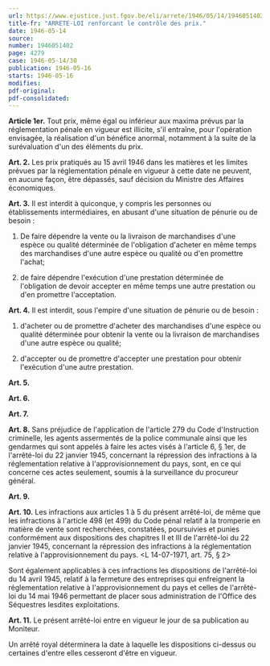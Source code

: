 ```yaml
---
url: https://www.ejustice.just.fgov.be/eli/arrete/1946/05/14/1946051402/justel
title-fr: "ARRETE-LOI renforcant le contrôle des prix."
date: 1946-05-14
source:
number: 1946051402
page: 4279
case: 1946-05-14/30
publication: 1946-05-16
starts: 1946-05-16
modifies:
pdf-original:
pdf-consolidated:
---
```


**Article 1er.** Tout prix, même égal ou inférieur aux maxima prévus par la réglementation pénale en vigueur est illicite, s'il entraîne, pour l'opération envisagée, la réalisation d'un bénéfice anormal, notamment à la suite de la surévaluation d'un des éléments du prix.

**Art. 2.** Les prix pratiqués au 15 avril 1946 dans les matières et les limites prévues par la réglementation pénale en vigueur à cette date ne peuvent, en aucune façon, être dépassés, sauf décision du Ministre des Affaires économiques.

**Art. 3.** Il est interdit à quiconque, y compris les personnes ou établissements intermédiaires, en abusant d'une situation de pénurie ou de besoin :

1. De faire dépendre la vente ou la livraison de marchandises d'une espèce ou qualité déterminée de l'obligation d'acheter en même temps des marchandises d'une autre espèce ou qualité ou d'en promettre l'achat;

2. de faire dépendre l'exécution d'une prestation déterminée de l'obligation de devoir accepter en même temps une autre prestation ou d'en promettre l'acceptation.

**Art. 4.** Il est interdit, sous l'empire d'une situation de pénurie ou de besoin :

1. d'acheter ou de promettre d'acheter des marchandises d'une espèce ou qualité déterminée pour obtenir la vente ou la livraison de marchandises d'une autre espèce ou qualité;

2. d'accepter ou de promettre d'accepter une prestation pour obtenir l'exécution d'une autre prestation.

**Art. 5.** <Disposition Modificative>

**Art. 6.** <Disposition Modificative>

**Art. 7.** <Disposition Modificative>

**Art. 8.** Sans préjudice de l'application de l'article 279 du Code d'Instruction criminelle, les agents assermentés de la police communale ainsi que les gendarmes qui sont appelés à faire les actes visés à l'article 6, § 1er, de l'arrêté-loi du 22 janvier 1945, concernant la répression des infractions à la réglementation relative à l'approvisionnement du pays, sont, en ce qui concerne ces actes seulement, soumis à la surveillance du procureur général.

**Art. 9.** <Disposition Modificative>

**Art. 10.** Les infractions aux articles 1 à 5 du présent arrêté-loi, de même que les infractions à l'article 498 (et 499) du Code pénal relatif à la tromperie en matière de vente sont recherchées, constatées, poursuivies et punies conformément aux dispositions des chapitres II et III de l'arrêté-loi du 22 janvier 1945, concernant la répression des infractions à la réglementation relative à l'approvisionnement du pays. <L 14-07-1971, art. 75, § 2>

Sont également applicables à ces infractions les dispositions de l'arrêté-loi du 14 avril 1945, relatif à la fermeture des entreprises qui enfreignent la réglementation relative à l'approvisionnement du pays et celles de l'arrêté-loi du 14 mai 1946 permettant de placer sous administration de l'Office des Séquestres lesdites exploitations.

**Art. 11.** Le présent arrêté-loi entre en vigueur le jour de sa publication au Moniteur.

Un arrêté royal déterminera la date à laquelle les dispositions ci-dessus ou certaines d'entre elles cesseront d'être en vigueur.
